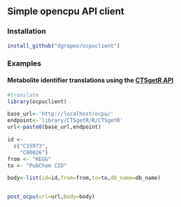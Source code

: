 ## Simple opencpu API client


### Installation
```r
install_github("dgrapov/ocpuclient")
```

### Examples
####  Metabolite identifier translations using the [CTSgetR API](https://github.com/dgrapov/CTSgetR#deploy-ctsgetr-as-a-dockerized-api) 
```r
#translate
library(ocpuclient)

base_url<-'http://localhost/ocpu/' 
endpoint<-'library/CTSgetR/R/CTSgetR'
url<-paste0(base_url,endpoint)

id <-
  c("C15973",
    "C00026")
from <- "KEGG"
to <- "PubChem CID"

body<-list(id=id,from=from,to=to,db_name=db_name)


post_ocpu(url=url,body=body)
```
